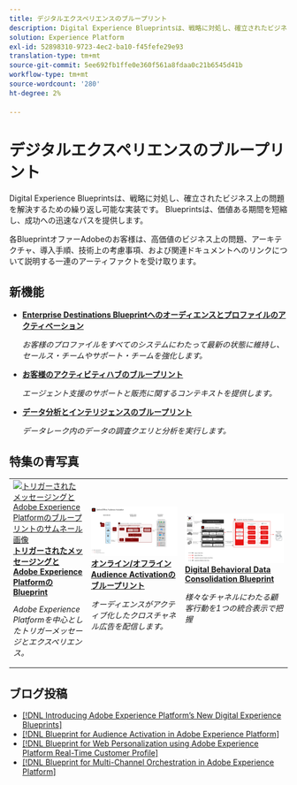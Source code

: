 ```yaml
---
title: デジタルエクスペリエンスのブループリント
description: Digital Experience Blueprintsは、戦略に対処し、確立されたビジネス上の問題を解決するための繰り返し可能な実装です。 TTV（タイム・トゥ・バリュー）を短縮し、成功への迅速なパスを提供します。
solution: Experience Platform
exl-id: 52898310-9723-4ec2-ba10-f45fefe29e93
translation-type: tm+mt
source-git-commit: 5ee692fb1ffe0e360f561a8fdaa0c21b6545d41b
workflow-type: tm+mt
source-wordcount: '280'
ht-degree: 2%

---
```


# デジタルエクスペリエンスのブループリント

Digital Experience Blueprintsは、戦略に対処し、確立されたビジネス上の問題を解決するための繰り返し可能な実装です。 Blueprintsは、価値ある期間を短縮し、成功への迅速なパスを提供します。

各BlueprintオファーAdobeのお客様は、高価値のビジネス上の問題、アーキテクチャ、導入手順、技術上の考慮事項、および関連ドキュメントへのリンクについて説明する一連のアーティファクトを受け取ります。

## 新機能

* **[Enterprise Destinations Blueprintへのオーディエンスとプロファイルのアクティベーション](/help/blueprints/audience-activation/enterprise-destinations.md)**

   *お客様のプロファイルをすべてのシステムにわたって最新の状態に維持し、セールス・チームやサポート・チーム&#x200B;を強化します。*
* **[お客様のアクティビティハブのブループリント](/help/blueprints/audience-activation/customer-activity.md)**

   *エージェント支援のサポートと販売に関するコンテキストを提供します。*
* **[データ分析とインテリジェンスのブループリント](/help/blueprints/data-insights/analysis.md)**

   *データレーク内のデータの調査クエリと分析を実行します。*

## 特集の青写真

<table style="table-layout:fixed">
<tr>
  <td>
    <a href="https://experienceleague.adobe.com/docs/blueprints-learn/architecture/multi-channel-message-orchestration/triggered-messaging.html"><img alt="トリガーされたメッセージングとAdobe Experience Platformのブループリントのサムネール画像" src="multi-channel-message-orchestration/assets/triggered.svg" /></a>
    <div><a href="https://experienceleague.adobe.com/docs/blueprints-learn/architecture/multi-channel-message-orchestration/triggered-messaging.html"><strong>トリガーされたメッセージングとAdobe Experience PlatformのBlueprint</strong></a></div>
    <p><em>Adobe Experience Platformを中心としたトリガーメッセージとエクスペリエンス。</em></p>
  </td>
  <td>
    <a href="https://experienceleague.adobe.com/docs/blueprints-learn/architecture/audience-activation/online-offline.html"><img alt="オンライン/オフラインAudience ActivationのBlueprintのサムネール画像" src="audience-activation/assets/onoff.svg" /></a>
    <div><a href="https://experienceleague.adobe.com/docs/blueprints-learn/architecture/audience-activation/online-offline.html"><strong>オンライン/オフラインAudience Activationのブループリント</strong></a></div>
    <p><em>オーディエンスがアクティブ化したクロスチャネル広告を配信します。</em></p>
  </td>
  <td>
    <a href="https://experienceleague.adobe.com/docs/blueprints-learn/architecture/customer-journey-analytics/digital-behavioral-data-consolidation.html"><img alt="Digital Behavioral Data Consolidation Blueprintのサムネール画像" src="customer-journey-analytics/assets/CJA.svg" /></a>
    <div><a href="https://experienceleague.adobe.com/docs/blueprints-learn/architecture/customer-journey-analytics/digital-behavioral-data-consolidation.html"><strong>Digital Behavioral Data Consolidation Blueprint 
</strong></a></div>
    <p><em>様々なチャネルにわたる顧客行動を1つの統合表示で把握</em></p>
  </td>
</tr>
</table>

## ブログ投稿

* [[!DNL Introducing Adobe Experience Platform’s New Digital Experience Blueprints]](https://medium.com/adobetech/introducing-adobe-experience-platforms-new-digital-experience-blueprints-93a6b5f5da7c)
* [[!DNL Blueprint for Audience Activation in Adobe Experience Platform]](https://medium.com/adobetech/a-blueprint-for-audience-activation-in-adobe-experience-platform-b2b30fae90fd)
* [[!DNL Blueprint for Web Personalization using Adobe Experience Platform Real-Time Customer Profile]](https://medium.com/adobetech/blueprint-for-web-personalization-using-adobe-experience-platform-real-time-customer-profile-fef2ce7a4b2f)
* [[!DNL Blueprint for Multi-Channel Orchestration in Adobe Experience Platform]](https://medium.com/adobetech/blueprint-for-multi-channel-orchestration-in-adobe-experience-platform-c68317e94184)
